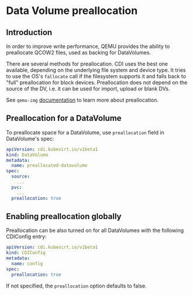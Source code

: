# Data Volume preallocation

## Introduction

In order to improve write performance, QEMU provides the ability to preallocate QCOW2 files, used
as backing for DataVolumes.

There are several methods for preallocation. CDI uses the best one available, depending on the
underlying file system and device type. It tries to use the OS's `fallocate` call if the filesystem
supports it and falls back to "full" preallocation for block devices. Preallocation does not depend
on the source of the DV, i.e. it can be used for import, upload or blank DVs.

See `qemu-img` [documentation](https://qemu.readthedocs.io/en/latest/system/images.html) to learn
more about preallocation.

## Preallocation for a DataVolume

To preallocate space for a DataVolume, use `preallocation` field in DataVolume's spec:

```yaml
apiVersion: cdi.kubevirt.io/v1beta1
kind: DataVolume
metadata:
  name: preallocated-datavolume
spec:
  source:
    ...
  pvc:
    ...
  preallocation: true
```

## Enabling preallocation globally

Preallocation can be also turned on for all DataVolumes with the following CDIConfig entry:

```yaml
apiVersion: cdi.kubevirt.io/v1beta1
kind: CDIConfig
metadata:
  name: config
spec:
  preallocation: true
```

If not specified, the `preallocation` option defaults to false.
